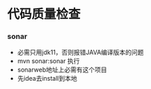 # 代码质量检查

### sonar

- 必需只用jdk11，否则报错JAVA编译版本的问题
- mvn sonar:sonar 执行
- sonarweb地址上必需有这个项目
- 先idea去install到本地